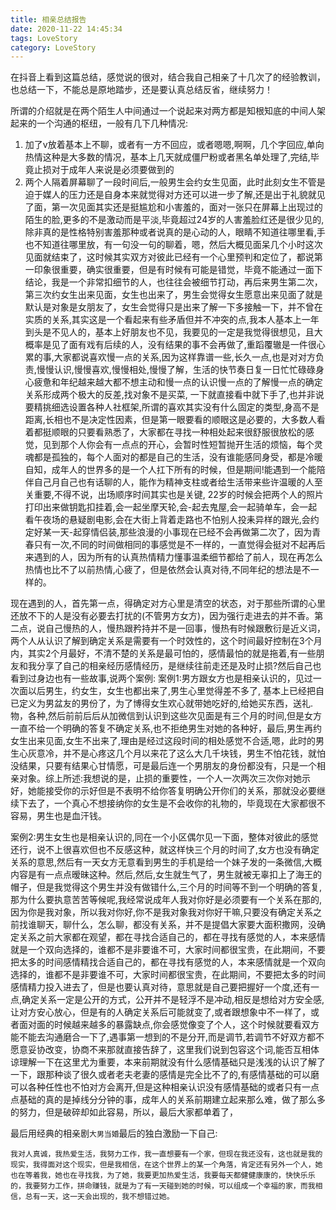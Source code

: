 ```yaml
---
title: 相亲总结报告
date: 2020-11-22 14:45:34
tags: LoveStory
category: LoveStory
---
```


在抖音上看到这篇总结，感觉说的很对，结合我自己相亲了十几次了的经验教训，也总结一下，不能总是原地踏步，还是要认真总结反省，继续努力！

<!-- more -->
所谓的介绍就是在两个陌生人中间通过一个说起来对两方都是知根知底的中间人架起来的一个沟通的枢纽，一般有几下几种情况:
1. 加了v放着基本上不聊，或者有一方不回应，或者嗯嗯,啊啊，几个字回应,单向热情这种是大多数的情况，基本上几天就成僵尸粉或者黑名单处理了,完结,毕竟止损对于成年人来说是必须要做到的
2. 两个人隔着屏幕聊了一段时间后,一般男生会约女生见面，此时此刻女生不管是迫于媒人的压力还是自身本来就觉得对方还可以进一步了解,还是出于礼貌就见了面，第一次见面其实还是挺尴尬和小害羞的，面对一张只在屏幕上出现过的陌生的脸,更多的不是激动而是平淡,毕竟超过24岁的人害羞脸红还是很少见的,除非真的是性格特别害羞那种或者说真的是心动的人，眼睛不知道往哪里看,手也不知道往哪里放，有一句没一句的聊着，嗯，然后大概见面呆几个小时这次见面就结束了，这时候其实双方对彼此已经有一个心里预判和定位了，都说第一印象很重要，确实很重要，但是有时候有可能是错觉，毕竟不能通过一面下结论，我是一个非常扣细节的人，也往往会被细节打动，再后来男生第二次，第三次约女生出来见面，女生也出来了，男生会觉得女生愿意出来见面了就是默认是对象是女朋友了，女生会觉得只是出来了解一下多接触一下，并不曾在实质的关系,其实这是一个看起来有些矛盾但并不冲突的点,我本人基本上一年到头是不见人的，基本上好朋友也不见，我要见的一定是我觉得很想见，且大概率是见了面有戏有后续的人，没有结果的事不会再做了,重蹈覆辙是一件很心累的事,大家都说喜欢慢一点的关系,因为这样靠谱一些,长久一点,也是对对方负责,慢慢认识,慢慢喜欢,慢慢相处,慢慢了解，生活的快节奏日复一日忙忙碌碌身心疲惫和年纪越来越大都不想主动和慢一点的认识慢一点的了解慢一点的确定关系形成两个极大的反差,找对象不是买菜, 一下就直接看中就下手了,也并非说要精挑细选设置各种人社框架,所谓的喜欢其实没有什么固定的类型,身高不是距离,长相也不是决定性因素，但是第一眼要看的顺眼这是必要的，大多数人看着都挺顺眼的只要看熟悉了，大家都在寻找一种相处起来很舒服很放松的感觉，见到那个人你会有一点点的开心，会暂时性短暂抛开生活的烦恼，每个灵魂都是孤独的，每个人面对的都是自己的生活，没有谁能感同身受，都是冷暖自知，成年人的世界多的是一个人扛下所有的时候，但是期间!能遇到一个能陪伴自己月自己也有话聊的人，能作为精神支柱或者给生活带来些许温暖的人至关重要,不得不说，出场顺序时间其实也是关键, 22岁的时候会把两个人的照片打印出来做钥匙扣挂着,会一起坐摩天轮,会-起去鬼屋,会一起骑单车，会一起看午夜场的悬疑剧电影,会在大街上背着走路也不怕别人投耒异样的跟光,会约定好某一天-起穿情侣装,那些浪漫的小事现在已经不会再做第二次了，因为青春只有一次,不同的时间做相同的事感觉是不一样的，一直觉得会挺对不起再后来遇到的人，因为所有的认真热情精力懂事温柔细节都给了前人，现在再怎么热情也比不了以前热情,心疲了，但是依然会认真对待,不同年纪的想法是不一样的。


现在遇到的人，首先第一点，得确定对方心里是清空的状态，对于那些所谓的心里还放不下的人是没有必要去打扰的(不管男方女方)，因为强行走进去的并不香。第二点，说自己慢热的人，慢热跟矜持并不是一回事，慢热有时候跟敷衍是近义词，两个人从认识了解到确定关系是需要有一个时效性的，这个时间最好控制在3个月内，其实2个月最好，不清不楚的关系是最可怕的，感情最怕的就是拖着,有一些朋友和我分享了自己的相亲经历感情经历，是继续往前走还是及时止损?然后自己也看到过身边也有一些故事,说两个案例:
案例1:男方跟女方也是相亲认识的，见过一次面以后男生，约女生，女生也都出来了,男生心里觉得差不多了, 基本上已经把自已定义为男盆友的男份了，为了博得女生欢心就带她吃好的,给她买东西，送礼.物，各种,然后前前后后从加微信到认识到这些次见面是有三个月的时间,但是女方一直不给一个明确的答复不确定关系,也不拒绝男生对她的各种好，最后,男生再约女生出来见面,女生不出来了,理由是经过这段时间的相处感觉不合适,嗯，此时的男生心灰意冷，并不是心疼这几个月以来花了这么大几千块钱，男生不怕花钱，就怕没结果，只要有结果心甘情愿，可是最后连一个男朋友的身份都没有，只是一个相亲对象。综上所述:我想说的是，止损的重要性，一个人一次两次三次你对她示好，她能接受你的示好但是不表明不给你答复明确公开你们的关系，那就没必要继续下去了，一个真心不想接纳你的女生是不会收你的礼物的，毕竟现在大家都很不容易，男生也是血汗钱。


案例2:男生女生也是相亲认识的,同在一个小区偶尔见一下面，整体对彼此的感觉还行，说不上很喜欢但也不反感这种，就这样快三个月的时间了,女方也没有确定关系的意思,然后有一天女方无意看到男生的手机是给一个妹子发的一条微信,大概内容是有一点点暧昧这种。然后,然后,女生就生气了，男生就被无辜扣上了海王的帽子，但是我觉得这个男生并没有做错什么,三个月的时间等不到一个明确的答复,那为什么要执意苦苦等候呢,我经常说成年人我对你好是必须要有一个关系在那的,因为你是我对象，所以我对你好,你不是我对象我对你好干嘛,只要没有确定关系之前找谁聊天，聊什么，怎么聊，都没有关系，并不是提倡大家要大面积撒网，没确定关系之前大家都在观望，都在寻找合适自己的，都在寻找有感觉的人，本来感情就是一个双向选择的，谁都不是非要谁不可，大家时间都很宝贵，在此期间，不要把太多的时间感情精找合适自己的，都在寻找有感觉的人，本来感情就是一个双向选择的，谁都不是非要谁不可，大家时间都很宝贵，在此期间，不要把太多的时间感情精力投入进去了，但是也要认真对待，意思就是自己要把握好一个度,还有一点,确定关系一定是公开的方式，公开并不是轻浮不是冲动,相反是想给对方安全感,让对方安心放心，但是有的人确定关系后可能就变了,或者跟想象中不一样了，或者面对面的时候越来越多的暴露缺点,你会感觉像变了个人，这个时候就要看双方能不能去沟通磨合一下了,遇事第一想到的不是分开,而是调节,若调节不好双方都不愿意妥协改变，协商不来那就直接告辞了，这里我们说到包容这个词,能否互相体谅理解一下在这里尤为重要，本来前期就没有什么感情基础只是浅浅的认识了解了一下，跟那种谈了很久或者老夫老妻的感情是完全比不了的,有感情基础的可以磨可以各种任性也不怕对方会离开,但是这种相亲认识没有感情基础的或者只有一点点基础的真的是掉线分分钟的事，成年人的关系前期建立起来那么难，做了那么多的努力，但是破碎却如此容易，所以，最后大家都单着了，
    
最后用经典的相亲剧`大男当婚`最后的独白激励一下自己:

`我对人真诚，我热爱生活，我努力工作，我一直想要有一个家，但现在我还没有，这也就是我的现实，我得面对这个现实，但是我相信，在这个世界上的某一个角落，肯定还有另外一个人，她也在等着我，她也在寻找我，为了她，我要更加热爱生活，我要每天都健健康康的，快快乐乐的，我要努力工作，拼命赚钱，就是为了有一天碰到她的时候，可以组成一个幸福的家，而我相信，总有一天，这一天会出现的，我不想错过她。`
